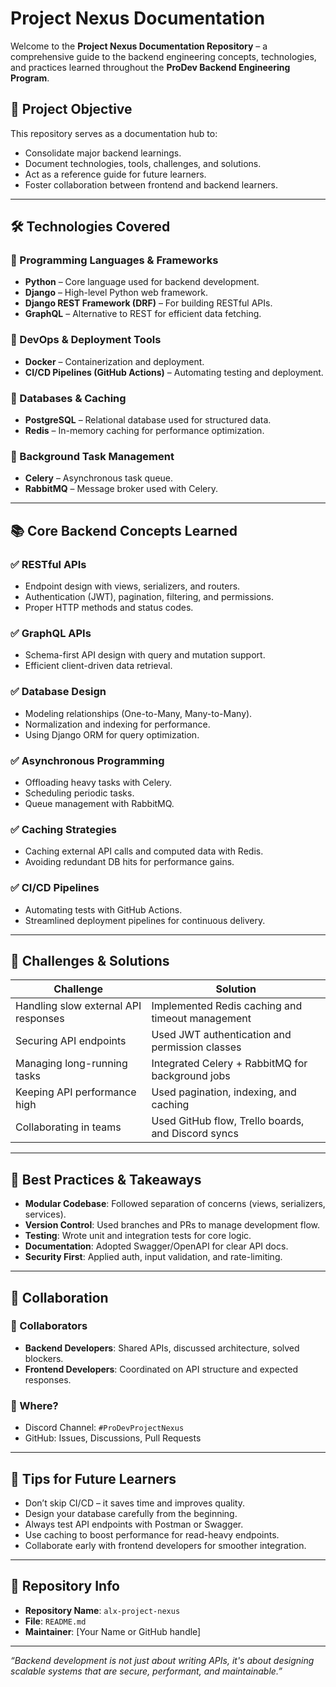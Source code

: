 # Project Nexus Documentation

Welcome to the **Project Nexus Documentation Repository** – a comprehensive guide to the backend engineering concepts, technologies, and practices learned throughout the **ProDev Backend Engineering Program**.

## 🎯 Project Objective

This repository serves as a documentation hub to:

- Consolidate major backend learnings.
- Document technologies, tools, challenges, and solutions.
- Act as a reference guide for future learners.
- Foster collaboration between frontend and backend learners.

---

## 🛠️ Technologies Covered

### 🔹 Programming Languages & Frameworks
- **Python** – Core language used for backend development.
- **Django** – High-level Python web framework.
- **Django REST Framework (DRF)** – For building RESTful APIs.
- **GraphQL** – Alternative to REST for efficient data fetching.

### 🔹 DevOps & Deployment Tools
- **Docker** – Containerization and deployment.
- **CI/CD Pipelines (GitHub Actions)** – Automating testing and deployment.

### 🔹 Databases & Caching
- **PostgreSQL** – Relational database used for structured data.
- **Redis** – In-memory caching for performance optimization.

### 🔹 Background Task Management
- **Celery** – Asynchronous task queue.
- **RabbitMQ** – Message broker used with Celery.

---

## 📚 Core Backend Concepts Learned

### ✅ RESTful APIs
- Endpoint design with views, serializers, and routers.
- Authentication (JWT), pagination, filtering, and permissions.
- Proper HTTP methods and status codes.

### ✅ GraphQL APIs
- Schema-first API design with query and mutation support.
- Efficient client-driven data retrieval.

### ✅ Database Design
- Modeling relationships (One-to-Many, Many-to-Many).
- Normalization and indexing for performance.
- Using Django ORM for query optimization.

### ✅ Asynchronous Programming
- Offloading heavy tasks with Celery.
- Scheduling periodic tasks.
- Queue management with RabbitMQ.

### ✅ Caching Strategies
- Caching external API calls and computed data with Redis.
- Avoiding redundant DB hits for performance gains.

### ✅ CI/CD Pipelines
- Automating tests with GitHub Actions.
- Streamlined deployment pipelines for continuous delivery.

---

## 🧩 Challenges & Solutions

| Challenge | Solution |
|----------|----------|
| Handling slow external API responses | Implemented Redis caching and timeout management |
| Securing API endpoints | Used JWT authentication and permission classes |
| Managing long-running tasks | Integrated Celery + RabbitMQ for background jobs |
| Keeping API performance high | Used pagination, indexing, and caching |
| Collaborating in teams | Used GitHub flow, Trello boards, and Discord syncs |

---

## 🌟 Best Practices & Takeaways

- **Modular Codebase**: Followed separation of concerns (views, serializers, services).
- **Version Control**: Used branches and PRs to manage development flow.
- **Testing**: Wrote unit and integration tests for core logic.
- **Documentation**: Adopted Swagger/OpenAPI for clear API docs.
- **Security First**: Applied auth, input validation, and rate-limiting.

---

## 🤝 Collaboration

### 👥 Collaborators
- **Backend Developers**: Shared APIs, discussed architecture, solved blockers.
- **Frontend Developers**: Coordinated on API structure and expected responses.

### 📍 Where?
- Discord Channel: `#ProDevProjectNexus`
- GitHub: Issues, Discussions, Pull Requests

---

## 📌 Tips for Future Learners

- Don’t skip CI/CD – it saves time and improves quality.
- Design your database carefully from the beginning.
- Always test API endpoints with Postman or Swagger.
- Use caching to boost performance for read-heavy endpoints.
- Collaborate early with frontend developers for smoother integration.

---

## 📎 Repository Info

- **Repository Name**: `alx-project-nexus`
- **File**: `README.md`
- **Maintainer**: [Your Name or GitHub handle]

---

_“Backend development is not just about writing APIs, it's about designing scalable systems that are secure, performant, and maintainable.”_

